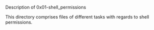 Description of 0x01-shell_permissions

This directory comprises files of different tasks with regards to shell permissions.
